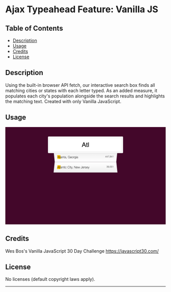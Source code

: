 # Ajax Typeahead Feature: Vanilla JS

## Table of Contents

- [Description](#description)
- [Usage](#usage)
- [Credits](#credits)
- [License](#license)

## Description

Using the built-in browser API fetch, our interactive search box finds all matching cities or states with each letter typed. As an added measure, it populates each city's population alongside the search results and highlights the matching text. Created with only Vanilla JavaScript.

## Usage

![Ajax Typeahead Feature screenshot 1](./assets/images/typeahead_screenshot.png)

## Credits

Wes Bos's Vanilla JavaScript 30 Day Challenge
https://javascript30.com/

## License

No licenses (default copyright laws apply).

---
